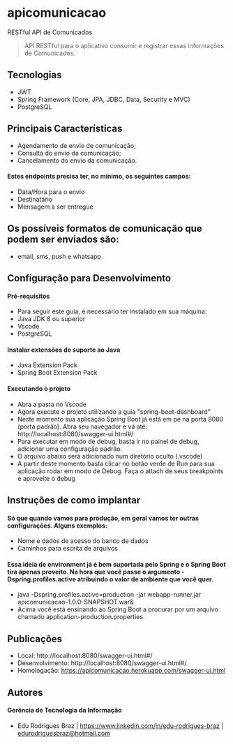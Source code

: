 # apicomunicacao
RESTful API de Comunicados

> API RESTful para o aplicativo consumir e registrar essas informações de Comunicados.
## Tecnologias  
  
* JWT  
* Spring Framework (Core, JPA, JDBC, Data, Security e MVC)  
* PostgreSQL
  
## Principais Características  
* Agendamento de envio de comunicação;
* Consulta do envio da comunicação;
* Cancelamento do envio da comunicação.

#### Estes endpoints precisa ter, no mínimo, os seguintes campos:
* Data/Hora para o envio
* Destinatário
* Mensagem a ser entregue

## Os possíveis formatos de comunicação que podem ser enviados são: 
* email, sms, push e whatsapp
  
## Configuração para Desenvolvimento  
#### Pré-requisitos
* Para seguir este guia, é necessário ter instalado em sua máquina:
* Java JDK 8 ou superior
* Vscode
* PostgreSQL
#### Instalar extensões de suporte ao Java
* Java Extension Pack
* Spring Boot Extension Pack
#### Executando o projeto
* Abra a pasta no Vscode
* Agora execute o projeto utilizando a guia "spring-boot-dashboard"
* Neste momento sua aplicação Spring Boot já está em pé na porta 8080 (porta padrão). Abra seu navegador e vá até: http://localhost:8080/swagger-ui.html#/
* Para executar em modo de debug, basta ir no painel de debug, adicionar uma configuração padrão.
* O arquivo abaixo será adicionado num diretório oculto (.vscode)
* A partir deste momento basta clicar no botão verde de Run para sua aplicação rodar em modo de Debug. Faça o attach de seus breakpoints e aproveite o debug 

## Instruções de como implantar  
#### Só que quando vamos para produção, em geral vamos ter outras configurações. Alguns exemplos:
* Nome e dados de acesso do banco de dados
* Caminhos para escrita de arquivos

#### Essa ideia de environment já é bem suportada pelo Spring e o Spring Boot tira apenas proveito. Na hora que você passe o argumento -Dspring.profiles.active atribuindo o valor de ambiente que você quer.
* java -Dspring.profiles.active=production -jar webapp-runner.jar apicomunicacao-1.0.0-SNAPSHOT.war& 
* Acima você está ensinando ao Spring Boot a procurar por um arquivo chamado application-production.properties.
  
## Publicações
* Local: http://localhost:8080/swagger-ui.html#/
* Desenvolvimento: http://localhost:8080/swagger-ui.html#/
* Homologação: https://apicomunicacao.herokuapp.com/swagger-ui.html


## Autores  
  
#### Gerência de Tecnologia da Informação  
* Edu Rodrigues Braz | https://www.linkedin.com/in/edu-rodrigues-braz  | edurodriguesbraz@hotmail.com
